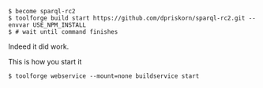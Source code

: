 ```
$ become sparql-rc2
$ toolforge build start https://github.com/dpriskorn/sparql-rc2.git --envvar USE_NPM_INSTALL
$ # wait until command finishes
```

Indeed it did work.

This is how you start it
```
$ toolforge webservice --mount=none buildservice start